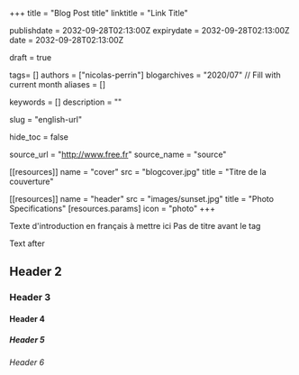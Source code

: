 +++
title = "Blog Post title"
linktitle = "Link Title"

publishdate = 2032-09-28T02:13:00Z
expirydate = 2032-09-28T02:13:00Z
date = 2032-09-28T02:13:00Z

draft = true

tags= []
authors = ["nicolas-perrin"]
blogarchives = "2020/07" // Fill with current month
aliases = []

keywords = []
description = ""

slug = "english-url"

hide_toc = false

source_url = "http://www.free.fr"
source_name = "source"

[[resources]]
  name = "cover"
  src = "blogcover.jpg"
  title = "Titre de la couverture"

[[resources]]
    name = "header"
    src = "images/sunset.jpg"
    title = "Photo Specifications"
    [resources.params]
        icon = "photo"
+++

Texte d'introduction en français à mettre ici
Pas de titre avant le tag <!--more-->

<!--more-->

Text after

## Header 2

### Header 3

#### Header 4

##### Header 5

###### Header 6
